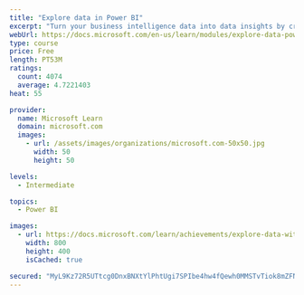 ```yaml
---
title: "Explore data in Power BI"
excerpt: "Turn your business intelligence data into data insights by creating and configuring Power BI dashboards."
webUrl: https://docs.microsoft.com/en-us/learn/modules/explore-data-power-bi/
type: course
price: Free
length: PT53M
ratings:
  count: 4074
  average: 4.7221403
heat: 55

provider:
  name: Microsoft Learn
  domain: microsoft.com
  images:
    - url: /assets/images/organizations/microsoft.com-50x50.jpg
      width: 50
      height: 50

levels:
  - Intermediate

topics:
  - Power BI

images:
  - url: https://docs.microsoft.com/learn/achievements/explore-data-with-power-bi-desktop-social.png
    width: 800
    height: 400
    isCached: true

secured: "MyL9Kz72R5UTtcg0DnxBNXtYlPhtUgi7SPIbe4hw4fQewh0MMSTvTiok8mZFNZ+KqgX3c/0EGPrT2gm46lFP4NlV97YC1zzywIscHmR8RNrBEgY9IMhNjzXBXqrvAkAdbNRV9cm787NRGAEpOquxZ8I0ILVd1sxGQSWVSupN1ZXpF93B/eAn5kQExe3yksqA1wblQopgRRAnKGIK+SnWBM+yv4SUY8504P8GS6echrEK6VHWVaFK/MiFdjuQ5LhLIbtffjHDMRdYPN4Y3NxEoXqeEDyskQiwLxU+XpPIKlmsmyIL1sodMMdcxAYJrjyptwC1Fb7JLM8fYQ/wBhjPx0WmdhAx05FEO65eahu8dI/kQkR202n4L2YcciOQOwUvRbqyK2QeExnCY3timAiZdjjeYfVh3qgnRHvxGsynlrg=;YP9i0H31zL4CVkWY/CiOmw=="
---
```


